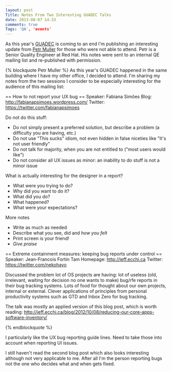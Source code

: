 ```yaml
---
layout: post
Title: Notes From Two Interesting GUADEC Talks
date: 2013-08-07 14:33
comments: true
Tags: 'QA', 'events'
---
```


As this year's [GUADEC](https://www.guadec.org/) is coming to an end
I'm publishing an interesting update from 
[Petr Muller](cz.linkedin.com/in/mullerpetr) for 
those who were not able to attend.
Petr is a Senior Quality Engineer at Red Hat. His notes were
sent to an internal QE mailing list and re-published with permission.


{% blockquote Petr Muller %}
As this year's GUADEC happened in the same building where I have my
other office, I decided to attend. I'm sharing my notes from the two
sessions I consider to be especially interesting for the audience of
this mailing list:

== How to not report your UX bug ==
Speaker:    Fabiana Simões
Blog:       http://fabianapsimoes.wordpress.com/
Twitter:    https://twitter.com/fabianapsimoes

Do not do this stuff:
* Do not simply present a preferred solution, but describe a problem (a
difficulty you are having, etc.)
* Do not use "This sucks" idiom, not even hidden in false niceties like
"It's not user friendly"
* Do not talk for majority, when you are not entitled to ("most users
would like")
* Do not consider all UX issues as minor: an inability to do stuff is
not a minor issue

What is actually interesting for the designer in a report?
* What were you trying to do?
* Why did you want to do it?
* What did you do?
* What happened?
* What were your expectations?

More notes
* Write as much as needed
* Describe what you see, did and *how you felt*
* Print screen is your friend!
* *Give praise*

== Extreme containment measures: keeping bug reports under control ==
Speaker:  Jean-Francois Fortin Tam
Homepage: http://jeff.ecchi.ca
Twitter:  https://twitter.com/nekohayo

Discussed the problem lot of OS projects are having: lot of useless
(old, irrelevant, waiting for decision no one wants to make) bug/rfe
reports in their bug tracking systems. Lots of food for thought about
our own projects, internal or external. Clever applications of
principles from personal productivity systems such as GTD and Inbox Zero
for bug tracking.  

The talk was mostly an applied version of this blog post, which is worth
reading:
http://jeff.ecchi.ca/blog/2012/10/08/reducing-our-core-apps-software-inventory/

{% endblockquote %}

I particularly like the UX bug reporting guide lines. Need to take those into
account when reporting UI issues. 

I still haven't read the second blog post which also looks interesting although 
not very applicable to me. After all I'm the person reporting bugs not the one
who decides what and when gets fixed.






